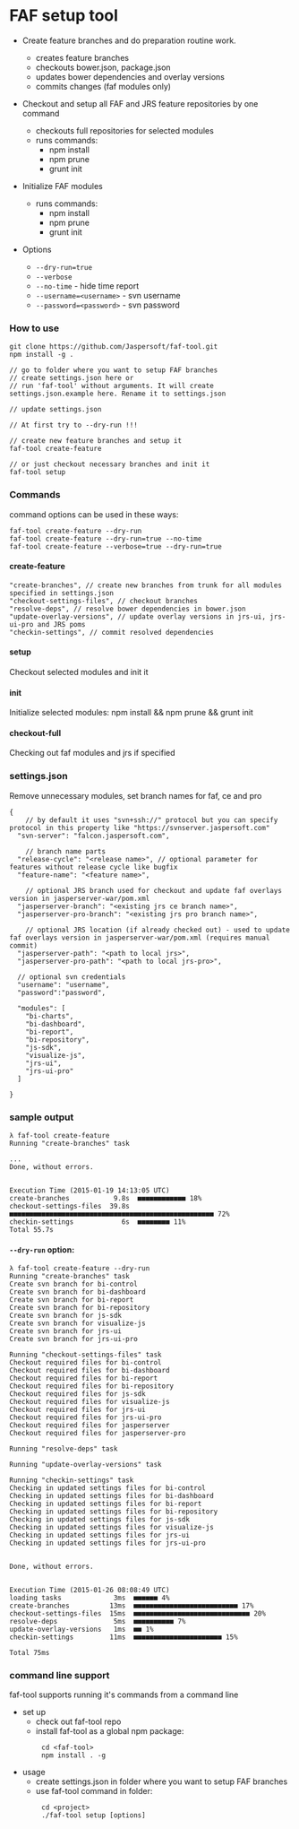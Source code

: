 # FAF setup tool

- Create feature branches and do preparation routine work.
    - creates feature branches
    - checkouts bower.json, package.json
    - updates bower dependencies and overlay versions
    - commits changes (faf modules only)
- Checkout and setup all FAF and JRS feature repositories by one command
    - checkouts full repositories for selected modules
    - runs commands:
        - npm install
        - npm prune
        - grunt init
- Initialize FAF modules
    - runs commands:
        - npm install
        - npm prune
        - grunt init


- Options
    - `--dry-run=true`
    - `--verbose`
    - `--no-time` - hide time report
    - `--username=<username>` - svn username
    - `--password=<password>` - svn password

### How to use

```
git clone https://github.com/Jaspersoft/faf-tool.git
npm install -g .

// go to folder where you want to setup FAF branches
// create settings.json here or
// run 'faf-tool' without arguments. It will create settings.json.example here. Rename it to settings.json

// update settings.json

// At first try to --dry-run !!!

// create new feature branches and setup it
faf-tool create-feature

// or just checkout necessary branches and init it
faf-tool setup
```

### Commands

command options can be used in these ways:
```
faf-tool create-feature --dry-run
faf-tool create-feature --dry-run=true --no-time
faf-tool create-feature --verbose=true --dry-run=true
```

#### create-feature

```
"create-branches", // create new branches from trunk for all modules specified in settings.json
"checkout-settings-files", // checkout branches
"resolve-deps", // resolve bower dependencies in bower.json
"update-overlay-versions", // update overlay versions in jrs-ui, jrs-ui-pro and JRS poms
"checkin-settings", // commit resolved dependencies
```

#### setup
Checkout selected modules and init it

#### init
Initialize selected modules: npm install && npm prune && grunt init

#### checkout-full
Checking out faf modules and jrs if specified

### settings.json
Remove unnecessary modules, set branch names for faf, ce and pro
```
{
    // by default it uses "svn+ssh://" protocol but you can specify protocol in this property like "https://svnserver.jaspersoft.com"
  "svn-server": "falcon.jaspersoft.com",

    // branch name parts
  "release-cycle": "<release name>", // optional parameter for features without release cycle like bugfix
  "feature-name": "<feature name>",

    // optional JRS branch used for checkout and update faf overlays version in jasperserver-war/pom.xml
  "jasperserver-branch": "<existing jrs ce branch name>",
  "jasperserver-pro-branch": "<existing jrs pro branch name>",

    // optional JRS location (if already checked out) - used to update faf overlays version in jasperserver-war/pom.xml (requires manual commit)
  "jasperserver-path": "<path to local jrs>",
  "jasperserver-pro-path": "<path to local jrs-pro>",

  // optional svn credentials
  "username": "username",
  "password":"password",

  "modules": [
    "bi-charts",
    "bi-dashboard",
    "bi-report",
    "bi-repository",
    "js-sdk",
    "visualize-js",
    "jrs-ui",
    "jrs-ui-pro"
  ]

}
```

### sample output

```
λ faf-tool create-feature
Running "create-branches" task

...
Done, without errors.


Execution Time (2015-01-19 14:13:05 UTC)
create-branches           9.8s  ■■■■■■■■■■■■ 18%
checkout-settings-files  39.8s  ■■■■■■■■■■■■■■■■■■■■■■■■■■■■■■■■■■■■■■■■■■■■■■■■■■■ 72%
checkin-settings            6s  ■■■■■■■■ 11%
Total 55.7s
```

#### `--dry-run` option:

```
λ faf-tool create-feature --dry-run
Running "create-branches" task
Create svn branch for bi-control
Create svn branch for bi-dashboard
Create svn branch for bi-report
Create svn branch for bi-repository
Create svn branch for js-sdk
Create svn branch for visualize-js
Create svn branch for jrs-ui
Create svn branch for jrs-ui-pro

Running "checkout-settings-files" task
Checkout required files for bi-control
Checkout required files for bi-dashboard
Checkout required files for bi-report
Checkout required files for bi-repository
Checkout required files for js-sdk
Checkout required files for visualize-js
Checkout required files for jrs-ui
Checkout required files for jrs-ui-pro
Checkout required files for jasperserver
Checkout required files for jasperserver-pro

Running "resolve-deps" task

Running "update-overlay-versions" task

Running "checkin-settings" task
Checking in updated settings files for bi-control
Checking in updated settings files for bi-dashboard
Checking in updated settings files for bi-report
Checking in updated settings files for bi-repository
Checking in updated settings files for js-sdk
Checking in updated settings files for visualize-js
Checking in updated settings files for jrs-ui
Checking in updated settings files for jrs-ui-pro


Done, without errors.


Execution Time (2015-01-26 08:08:49 UTC)
loading tasks             3ms  ■■■■■■ 4%
create-branches          13ms  ■■■■■■■■■■■■■■■■■■■■■■■■■■ 17%
checkout-settings-files  15ms  ■■■■■■■■■■■■■■■■■■■■■■■■■■■■■ 20%
resolve-deps              5ms  ■■■■■■■■■■ 7%
update-overlay-versions   1ms  ■■ 1%
checkin-settings         11ms  ■■■■■■■■■■■■■■■■■■■■■■ 15%

Total 75ms

```

### command line support

faf-tool supports running it's commands from a command line

- set up
    - check out faf-tool repo
    - install faf-tool as a global npm package:

```
        cd <faf-tool>
        npm install . -g
```

- usage
    - create settings.json in <project> folder where you want to setup FAF branches
    - use faf-tool command in <porject> folder:
```
        cd <project>
        ./faf-tool setup [options]
```